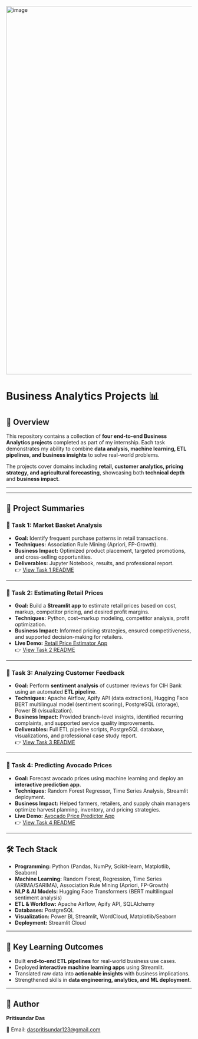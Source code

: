<img width="700" height="1000" alt="image" src="https://github.com/user-attachments/assets/2a2a7683-1906-4779-9a13-1f8cb9ecace8" />



# Business Analytics Projects 📊  

## 📌 Overview  
This repository contains a collection of **four end-to-end Business Analytics projects** completed as part of my internship. Each task demonstrates my ability to combine **data analysis, machine learning, ETL pipelines, and business insights** to solve real-world problems.  

The projects cover domains including **retail, customer analytics, pricing strategy, and agricultural forecasting**, showcasing both **technical depth** and **business impact**.  

---

---

## 📝 Project Summaries  

### 🔹 Task 1: Market Basket Analysis  
- **Goal:** Identify frequent purchase patterns in retail transactions.  
- **Techniques:** Association Rule Mining (Apriori, FP-Growth).  
- **Business Impact:** Optimized product placement, targeted promotions, and cross-selling opportunities.  
- **Deliverables:** Jupyter Notebook, results, and professional report.  
👉 [View Task 1 README](./Task1_Market_Basket_Analysis/README.md)  

---

### 🔹 Task 2: Estimating Retail Prices  
- **Goal:** Build a **Streamlit app** to estimate retail prices based on cost, markup, competitor pricing, and desired profit margins.  
- **Techniques:** Python, cost–markup modeling, competitor analysis, profit optimization.  
- **Business Impact:** Informed pricing strategies, ensured competitiveness, and supported decision-making for retailers.  
- **Live Demo:** [Retail Price Estimator App](https://business-analysis-projects-xhsbtrehpr9znwstjinoz2.streamlit.app/)  
👉 [View Task 2 README](./Task2_Estimating_Retail_Prices/README.md)  

---

### 🔹 Task 3: Analyzing Customer Feedback  
- **Goal:** Perform **sentiment analysis** of customer reviews for CIH Bank using an automated **ETL pipeline**.  
- **Techniques:** Apache Airflow, Apify API (data extraction), Hugging Face BERT multilingual model (sentiment scoring), PostgreSQL (storage), Power BI (visualization).  
- **Business Impact:** Provided branch-level insights, identified recurring complaints, and supported service quality improvements.  
- **Deliverables:** Full ETL pipeline scripts, PostgreSQL database, visualizations, and professional case study report.  
👉 [View Task 3 README](./Task3_Analyzing_Customer_Feedback/README.md)  

---

### 🔹 Task 4: Predicting Avocado Prices  
- **Goal:** Forecast avocado prices using machine learning and deploy an **interactive prediction app**.  
- **Techniques:** Random Forest Regressor, Time Series Analysis, Streamlit deployment.  
- **Business Impact:** Helped farmers, retailers, and supply chain managers optimize harvest planning, inventory, and pricing strategies.  
- **Live Demo:** [Avocado Price Predictor App](https://business-analysis-projects-bbt2jvoefhjrsnzjwo3qzr.streamlit.app/)  
👉 [View Task 4 README](./Task4_Predicting_Avocado_Prices/README.md)  

---

## 🛠️ Tech Stack  

- **Programming:** Python (Pandas, NumPy, Scikit-learn, Matplotlib, Seaborn)  
- **Machine Learning:** Random Forest, Regression, Time Series (ARIMA/SARIMA), Association Rule Mining (Apriori, FP-Growth)  
- **NLP & AI Models:** Hugging Face Transformers (BERT multilingual sentiment analysis)  
- **ETL & Workflow:** Apache Airflow, Apify API, SQLAlchemy  
- **Databases:** PostgreSQL  
- **Visualization:** Power BI, Streamlit, WordCloud, Matplotlib/Seaborn  
- **Deployment:** Streamlit Cloud  

---

## 🚀 Key Learning Outcomes  

- Built **end-to-end ETL pipelines** for real-world business use cases.  
- Deployed **interactive machine learning apps** using Streamlit.  
- Translated raw data into **actionable insights** with business implications.  
- Strengthened skills in **data engineering, analytics, and ML deployment**.  

---

## 👤 Author  

**Pritisundar Das**  

📧 Email: daspritisundar123@gmail.com


